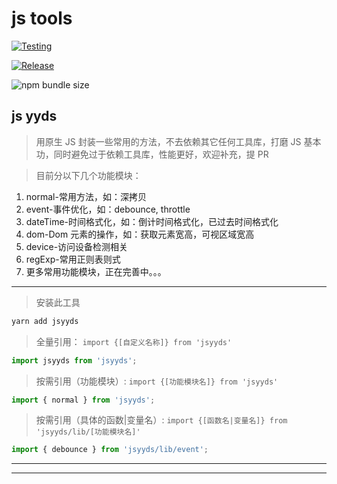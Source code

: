 # js tools

[![Testing](https://github.com/mtiger95/jsyyds/actions/workflows/test.yml/badge.svg)](https://github.com/mtiger95/jsyyds/actions/workflows/test.yml)

[![Release](https://github.com/mtiger95/jsyyds/actions/workflows/release.yml/badge.svg)](https://github.com/mtiger95/jsyyds/actions/workflows/release.yml)

![npm bundle size](https://img.shields.io/bundlephobia/minzip/jsyyds)
## js yyds

> 用原生 JS 封装一些常用的方法，不去依赖其它任何工具库，打磨 JS 基本功，同时避免过于依赖工具库，性能更好，欢迎补充，提 PR

> 目前分以下几个功能模块：

1. normal-常用方法，如：深拷贝
2. event-事件优化，如：debounce, throttle
3. dateTime-时间格式化，如：倒计时间格式化，已过去时间格式化
4. dom-Dom 元素的操作，如：获取元素宽高，可视区域宽高
5. device-访问设备检测相关
6. regExp-常用正则表则式
7. 更多常用功能模块，正在完善中。。。

---

> 安装此工具

```js
yarn add jsyyds
```

> 全量引用： `import {[自定义名称]} from 'jsyyds'`

```js
import jsyyds from 'jsyyds';
```

> 按需引用（功能模块）: `import {[功能模块名]} from 'jsyyds'`

```js
import { normal } from 'jsyyds';
```

> 按需引用（具体的函数|变量名）: `import {[函数名|变量名]} from 'jsyyds/lib/[功能模块名]'`

```js
import { debounce } from 'jsyyds/lib/event';
```

---

---
